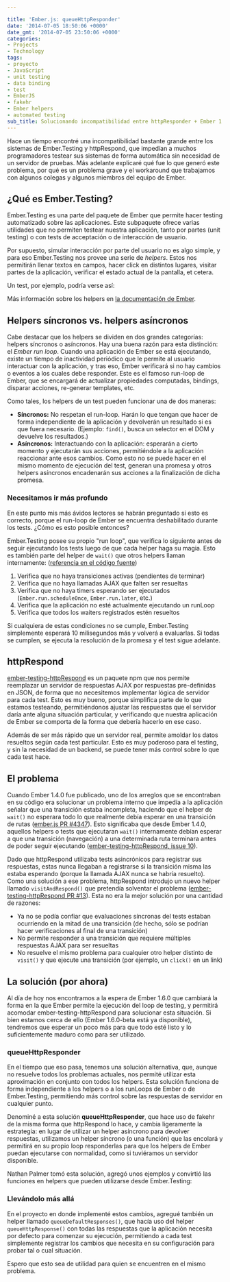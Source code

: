 ```yaml
---

title: 'Ember.js: queueHttpResponder'
date: '2014-07-05 18:50:06 +0000'
date_gmt: '2014-07-05 23:50:06 +0000'
categories:
- Projects
- Technology
tags:
- proyecto
- JavaScript
- unit testing
- data binding
- test
- EmberJS
- fakehr
- Ember helpers
- automated testing
sub_title: Solucionando incompatibilidad entre httpResponder + Ember 1.4.0+
---
```


Hace un tiempo encontré una incompatibilidad bastante grande entre los sistemas de Ember.Testing y httpRespond, que impedían a muchos programadores testear sus sistemas de forma automática sin necesidad de un servidor de pruebas. Más adelante explicaré qué fue lo que generó este problema, por qué es un problema grave y el workaround que trabajamos con algunos colegas y algunos miembros del equipo de Ember.

<!--more-->

##  ¿Qué es Ember.Testing?

Ember.Testing es una parte del paquete de Ember que permite hacer testing automatizado sobre las aplicaciones. Este subpaquete ofrece varias utilidades que no permiten testear nuestra aplicación, tanto por partes (unit testing) o con tests de acceptación o de interacción de usuario.

Por supuesto, simular interacción por parte del usuario no es algo simple, y para eso Ember.Testing nos provee una serie de _helpers_. Estos nos permitirán llenar textos en campos, hacer click en distintos lugares, visitar partes de la aplicación, verificar el estado actual de la pantalla, et cetera.

Un test, por ejemplo, podría verse así:

<script src="https://gist.github.com/AlphaGit/2da8aeea06222df6bd93.js"></script>

Más información sobre los helpers en [la documentación de Ember](http://emberjs.com/guides/testing/test-helpers/).

## Helpers síncronos vs. helpers asíncronos

Cabe destacar que los helpers se dividen en dos grandes categorías: helpers síncronos o asíncronos. Hay una buena razón para esta distinción: el _Ember run loop_. Cuando una aplicación de Ember se está ejecutando, existe un tiempo de inactividad periódico que le permite al usuario interactuar con la aplicación, y tras eso, Ember verificará si no hay cambios o eventos a los cuales debe responder. Este es el famoso run-loop de Ember, que se encargará de actualizar propiedades computadas, bindings, disparar acciones, re-generar templates, etc.

Como tales, los helpers de un test pueden funcionar una de dos maneras:

- **Síncronos:** No respetan el run-loop. Harán lo que tengan que hacer de forma independiente de la aplicación y devolverán un resultado si es que fuera necesario. (Ejemplo: `find()`, busca un selector en el DOM y devuelve los resultados.)
- **Asíncronos:** Interactuando con la aplicación: esperarán a cierto momento y ejecutarán sus acciones, permitiéndole a la aplicación reaccionar ante esos cambios. Como esto no se puede hacer en el mismo momento de ejecución del test, generan una promesa y otros helpers asíncronos encadenarán sus acciones a la finalización de dicha promesa.

### Necesitamos ir más profundo

En este punto mis más ávidos lectores se habrán preguntado si esto es correcto, porque el run-loop de Ember se encuentra deshabilitado durante los tests.  ¿Cómo es esto posible entonces?

Ember.Testing posee su propio "run loop", que verifica lo siguiente antes de seguir ejecutando los tests luego de que cada helper haga su magia. Esto es también parte del helper de `wait()` que otros helpers llaman internamente: ([referencia en el código fuente](https://github.com/emberjs/ember.js/blob/071b4bb6aad44100dc74ef8e1c79562e57038e7d/packages/ember-testing/lib/helpers.js#L145))

1. Verifica que no haya transiciones activas (pendientes de terminar)
1. Verifica que no haya llamadas AJAX que falten ser resueltas
1. Verifica que no haya timers esperando ser ejecutados (`Ember.run.scheduleOnce`, `Ember.run.later`, etc.)
1. Verifica que la aplicación no esté actualmente ejecutando un runLoop
1. Verifica que todos los waiters registrados estén resueltos

Si cualquiera de estas condiciones no se cumple, Ember.Testing simplemente esperará 10 milisegundos más y volverá a evaluarlas. Si todas se cumplen, se ejecuta la resolución de la promesa y el test sigue adelante.

## httpRespond

[ember-testing-httpRespond](https://github.com/trek/ember-testing-httpRespond) es un paquete npm que nos permite reemplazar un servidor de respuestas AJAX por respuestas pre-definidas en JSON, de forma que no necesitemos implementar lógica de servidor para cada test. Esto es muy bueno, porque simplifica parte de lo que estamos testeando, permitiéndonos ajustar las respuestas que el servidor daría ante alguna situación particular, y verificando que nuestra aplicación de Ember se comporta de la forma que debería hacerlo en ese caso.

Además de ser más rápido que un servidor real, permite amoldar los datos resueltos según cada test particular. Esto es muy poderoso para el testing, y sin la necesidad de un backend, se puede tener más control sobre lo que cada test hace.

## El problema

Cuando Ember 1.4.0 fue publicado, uno de los arreglos que se encontraban en su código era solucionar un problema interno que impedía a la aplicación señalar que una transición estaba incompleta, haciendo que el helper de `wait()` no esperara todo lo que realmente debía esperar en una transición de rutas ([ember.js PR #4347](https://github.com/emberjs/ember.js/pull/4347)). Esto significaba que desde Ember 1.4.0, aquellos helpers o tests que ejecutaran `wait()` internamente debían esperar a que una transición (navegación) a una determinada ruta terminara antes de poder seguir ejecutando ([ember-testing-httpRespond, issue 10](https://github.com/trek/ember-testing-httpRespond/issues/10)).

Dado que httpRespond utilizaba tests asincrónicos para registrar sus respuestas, estas nunca llegaban a registrarse si la transición misma las estaba esperando (porque la llamada AJAX nunca se habría resuelto). Como una solución a ese problema, httpRespond introdujo un nuevo helper llamado `visitAndRespond()` que pretendía solventar el problema ([ember-testing-httpRespond PR #13](https://github.com/trek/ember-testing-httpRespond/pull/13)). Esta no era la mejor solución por una cantidad de razones:

- Ya no se podía confiar que evaluaciones síncronas del tests estaban ocurriendo en la mitad de una transición (de hecho, sólo se podrían hacer verificaciones al final de una transición)
- No permite responder a una transición que requiere múltiples respuestas AJAX para ser resueltas
- No resuelve el mismo problema para cualquier otro helper distinto de `visit()` y que ejecute una transición (por ejemplo, un `click()` en un link)

## La solución (por ahora)

Al día de hoy nos encontramos a la espera de Ember 1.6.0 que cambiará la forma en la que Ember permite la ejecución del loop de testing, y permitirá acomodar ember-testing-httpRespond para solucionar esta situación. Si bien estamos cerca de ello (Ember 1.6.0-beta está ya disponible), tendremos que esperar un poco más para que todo esté listo y lo suficientemente maduro como para ser utilizado.

### queueHttpResponder

En el tiempo que eso pasa, tenemos una solución alternativa, que, aunque no resuelve todos los problemas actuales, nos permité utilizar esta aproximación en conjunto con todos los helpers. Esta solución funciona de forma independiente a los helpers o a los runLoops de Ember o de Ember.Testing, permitiendo más control sobre las respuestas de servidor en cualquier punto.

Denominé a esta solución **queueHttpResponder**, que hace uso de fakehr de la misma forma que httpRespond lo hace, y cambia ligeramente la estrategia: en lugar de utilizar un helper asíncrono para devolver respuestas, utilizamos un helper síncrono (o una función) que las encolará y permitirá en su propio loop responderlas para que los helpers de Ember puedan ejecutarse con normalidad, como si tuviéramos un servidor disponible.

<script src="https://gist.github.com/AlphaGit/11225226.js"></script>

Nathan Palmer tomó esta solución, agregó unos ejemplos y convirtió las funciones en helpers que pueden utilizarse desde Ember.Testing:

<script src="https://gist.github.com/nathanpalmer/11258730.js"></script>

### Llevándolo más allá

En el proyecto en donde implementé estos cambios, agregué también un helper llamado `queueDefaultResponses()`, que hacía uso del helper `queueHttpResponse()` con todas las respuestas que la aplicación necesita por defecto para comenzar su ejecución, permitiendo a cada test simplemente registrar los cambios que necesita en su configuración para probar tal o cual situación.

Espero que esto sea de utilidad para quien se encuentren en el mismo problema.
